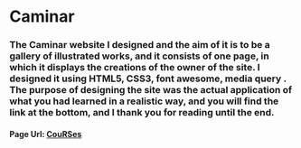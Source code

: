 # Caminar

### The Caminar website I designed and the aim of it is to be a gallery of illustrated works, and it consists of one page, in which it displays the creations of the owner of the site. I designed it using HTML5, CSS3, font awesome, media query . The purpose of designing the site was the actual application of what you had learned in a realistic way, and you will find the link at the bottom, and I thank you for reading until the end.

#### Page Url: <a href="ahmed-sharkawy.github.io/caminar/" target="_blank">CouRSes</a>

